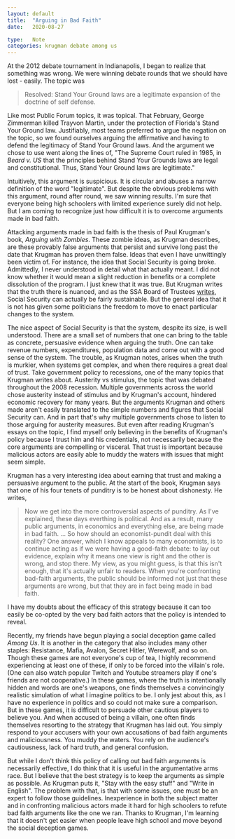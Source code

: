```yaml
---
layout: default
title:  "Arguing in Bad Faith"
date:   2020-08-27

type:   Note
categories: krugman debate among us
---
```


At the 2012 debate tournament in Indianapolis, I began to realize that something was wrong. We were winning debate rounds that we should have lost - easily. The topic was

> Resolved: Stand Your Ground laws are a legitimate expansion of the doctrine of self defense. 

Like most Public Forum topics, it was topical. That February, George Zimmerman killed Trayvon Martin, under the protection of Florida's Stand Your Ground law. Justifiably, most teams preferred to argue the negation on the topic, so we found ourselves arguing the affirmative and having to defend the legitimacy of Stand Your Ground laws. And the argument we chose to use went along the lines of, "The Supreme Court ruled in 1985, in _Beard v. US_ that the principles behind Stand Your Grounds laws are legal and constitutional. Thus, Stand Your Ground laws are legitimate."

Intuitively, this argument is suspicious. It is circular and abuses a narrow definition of the word "legitimate". But despite the obvious problems with this argument, round after round, we saw winning results. I'm sure that everyone being high schoolers with limited experience surely did not help. But I am coming to recognize just how difficult it is to overcome arguments made in bad faith. 

Attacking arguments made in bad faith is the thesis of Paul Krugman's book, _Arguing with Zombies_. These zombie ideas, as Krugman describes, are these provably false arguments that persist and survive long past the date that Krugman has proven them false. Ideas that even I have unwittingly been victim of. For instance, the idea that Social Security is going broke. Admittedly, I never understood in detail what that actually meant. I did not know whether it would mean a slight reduction in benefits or a complete dissolution of the program. I just knew that it was true. But Krugman writes that the truth there is nuanced, and as the SSA Board of Trustees [writes](https://www.ssa.gov/policy/docs/ssb/v70n3/v70n3p111.html), Social Security can actually be fairly sustainable. But the general idea that it is not has given some politicians the freedom to move to enact particular changes to the system.

The nice aspect of Social Security is that the system, despite its size, is well understood. There are a small set of numbers that one can bring to the table as concrete, persuasive evidence when arguing the truth. One can take revenue numbers, expenditures, population data and come out with a good sense of the system. The trouble, as Krugman notes, arises when the truth is murkier, when systems get complex, and when there requires a great deal of trust. Take government policy to recessions, one of the many topics that Krugman writes about. Austerity vs stimulus, the topic that was debated throughout the 2008 recession. Multiple governments across the world chose austerity instead of stimulus and by Krugman's account, hindered economic recovery for many years. But the arguments Krugman and others made aren't easily translated to the simple numbers and figures that Social Security can. And in part that's why multiple governments chose to listen to those arguing for austerity measures. But even after reading Krugman's essays on the topic, I find myself only believing in the benefits of Krugman's policy because I trust him and his credentials, not necessarily because the core arguments are compelling or visceral. That trust is important because malicious actors are easily able to muddy the waters with issues that might seem simple. 

Krugman has a very interesting idea about earning that trust and making a persuasive argument to the public. At the start of the book, Krugman says that one of his four tenets of punditry is to be honest about dishonesty. He writes,

> Now we get into the more controversial aspects of punditry. As I've explained, these days everthing is political. And as a result, many public arguments, in economics and everything else, are being made in bad faith. 
> ...
> So how should an economist-pundit deal with this reality? One answer, which I know appeals to many economists, is to continue acting as if we were having a good-faith debate: to lay out evidence, explain why it means one view is right and the other is wrong, and stop there. 
> My view, as you might guess, is that this isn't enough, that it's actually unfair to readers. When you're confronting bad-faith arguments, the public should be informed not just that these arguments are wrong, but that they are in fact being made in bad faith. 

I have my doubts about the efficacy of this strategy because it can too easily be co-opted by the very bad faith actors that the policy is intended to reveal. 

Recently, my friends have begun playing a social deception game called _Among Us_. It is another in the category that also includes many other staples: Resistance, Mafia, Avalon, Secret Hitler, Werewolf, and so on. Though these games are not everyone's cup of tea, I highly recommend experiencing at least one of these, if only to be forced into the villain's role. (One can also watch popular Twitch and Youtube streamers play if one's friends are not cooperative.) In these games, where the truth is intentionally hidden and words are one's weapons, one finds themselves a convincingly realistic simulation of what I imagine politics to be. I only jest about this, as I have no experience in politics and so could not make sure a comparison. But in these games, it is difficult to persuade other cautious players to believe you. And when accused of being a villain, one often finds themselves resorting to the strategy that Krugman has laid out. You simply respond to your accusers with your own accusations of bad faith arguments and maliciousness. You muddy the waters. You rely on the audience's cautiousness, lack of hard truth, and general confusion. 

But while I don't think this policy of calling out bad faith arguments is necessarily effective, I do think that it is useful in the argumentative arms race. But I believe that the best strategy is to keep the arguments as simple as possible. As Krugman puts it, "Stay with the easy stuff" and "Write in English". The problem with that, is that with some issues, one must be an expert to follow those guidelines. Inexperience in both the subject matter and in confronting malicious actors made it hard for high schoolers to refute bad faith arguments like the one we ran. Thanks to Krugman, I'm learning that it doesn't get easier when people leave high school and move beyond the social deception games. 
